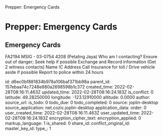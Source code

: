 Prepper: Emergency Cards

# Prepper: Emergency Cards

## Emergency Cards
FA2194
MSIG - 03-0754 4208 (Petaling Jaya)
Who am I contacting?
Ensure out of danger; Seek help if possible
Exchange and Record information (Get 2 witness contacts)
Name
IC
Address
Call Insurance for toll / Drive vehicle aside if possible
Report to police within 24 hours


id: d6ec0bf881834b978a106baf371bb98a
parent_id: 157ebaa74c7248e880a2698598b1c372
created_time: 2022-02-28T08:16:11.463Z
updated_time: 2022-02-28T08:16:24.183Z
is_conflict: 0
latitude: 49.28250000
longitude: -123.12910000
altitude: 0.0000
author: 
source_url: 
is_todo: 0
todo_due: 0
todo_completed: 0
source: joplin-desktop
source_application: net.cozic.joplin-desktop
application_data: 
order: 0
user_created_time: 2022-02-28T08:16:11.463Z
user_updated_time: 2022-02-28T08:16:24.183Z
encryption_cipher_text: 
encryption_applied: 0
markup_language: 1
is_shared: 0
share_id: 
conflict_original_id: 
master_key_id: 
type_: 1